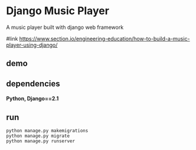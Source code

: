 # Django Music Player

A music player built with django web framework

#link
https://www.section.io/engineering-education/how-to-build-a-music-player-using-django/



## demo 


## dependencies
#### Python, Django==2.1

## run 

```
python manage.py makemigrations
python manage.py migrate
python manage.py runserver
```

